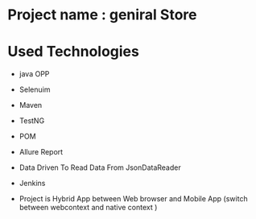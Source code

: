 # Project name : geniral Store

# Used Technologies
- java OPP 
- Selenuim 
- Maven 
- TestNG 
- POM 
- Allure Report
- Data Driven To Read Data From JsonDataReader
- Jenkins

 - Project is Hybrid App between Web browser and Mobile App (switch between webcontext and native context )
